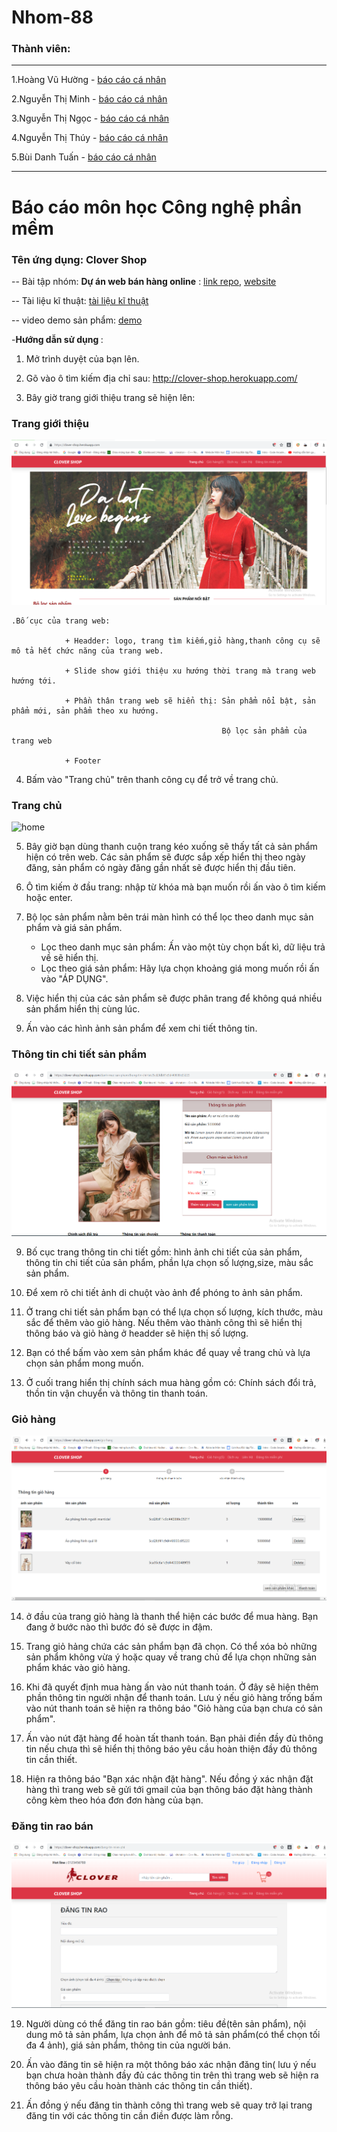# Nhom-88



### Thành   viên:

---

1.Hoàng Vũ Hường - [báo cáo cá nhân](https://github.com/17020932/INT2208-8-2019/blob/master/HoangVuHuong/Baocao/baocao.md)

2.Nguyễn Thị Minh - [báo cáo cá nhân](https://github.com/17020932/INT2208-8-2019/blob/master/NguyenThiMinh/baocao.md)

3.Nguyễn Thị Ngọc - [báo cáo cá nhân](https://github.com/17020932/INT2208-8-2019/blob/master/NguyenThiNgoc/Baocao.md)

4.Nguyễn Thị Thúy - [báo cáo cá nhân](https://github.com/17020932/INT2208-8-2019/blob/master/NguyenThiThuy/baocao.md)

5.Bùi Danh Tuấn - [báo cáo cá nhân](https://github.com/17020932/INT2208-8-2019/blob/master/BuiDanhTuan/B%C3%A1o%20c%C3%A1o/baocao.md)

---

# Báo cáo môn học Công nghệ phần mềm


### Tên ứng dụng:  Clover Shop
-- Bài tập nhóm: **Dự án web bán hàng online** : [link repo](https://github.com/17020932/INT2208-8-2019/tree/master/nhom-88/clover_shop), 
[website](http://clover-shop.herokuapp.com/)


-- Tài liệu kĩ thuật: [tài liệu kĩ thuật](https://drive.google.com/file/d/1GiSye51ZDldaHzOfRnnnmRgNrefvh28w/view?fbclid=IwAR22GWQfxPQ9a91pHQrKF_a0XAzrGqUnx4Ibpig8K6zVq6jzOnrCxHHSFTo)


-- video demo sản phẩm: [demo](https://www.youtube.com/watch?v=eV4XWkawMAA)


-<b>Hướng dẫn sử dụng </b>:

1.	Mở trình duyệt của bạn lên.

2.	Gõ vào ô tìm kiếm địa chỉ sau: http://clover-shop.herokuapp.com/

3.	Bây giờ trang giới thiệu trang sẽ hiện lên: 

### Trang giới thiệu

![introduce](https://github.com/17020932/INT2208-8-2019/blob/master/nhom-88/imagines/introduce_0.PNG)
                                    
                                    
    .Bố cục của trang web:

                + Headder: logo, trang tìm kiếm,giỏ hàng,thanh công cụ sẽ mô tả hết chức năng của trang web.

                + Slide show giới thiệu xu hướng thời trang mà trang web hướng tới.

                + Phần thân trang web sẽ hiển thị: Sản phẩm nổi bật, sản phẩm mới, sản phẩm theo xu hướng.

                                                   Bộ lọc sản phẩm của trang web
                            
                + Footer

4. Bấm vào "Trang chủ" trên thanh công cụ để trở về trang chủ.

### Trang chủ

![home](https://github.com/17020932/INT2208-8-2019/blob/master/nhom-88/imagines/trang%20ch%E1%BB%A7.png)
                                                                       

5.	Bây giờ bạn dùng thanh cuộn trang kéo xuống sẽ thấy tất cả sản phẩm hiện có trên web. Các sản phẩm sẽ được sắp xếp hiển thị theo ngày đăng, sản phẩm có ngày đăng gần nhất sẽ được hiển thị đầu tiên.

6.	Ô tìm kiếm ở đầu trang: nhập từ khóa mà bạn muốn rồi ấn vào ô tìm kiếm hoặc enter.

6.	Bộ lọc sản phẩm nằm bên trái màn hình có thể lọc theo danh mục sản phẩm và giá sản phẩm.

    + Lọc theo danh mục sản phẩm: Ấn vào một tùy chọn bất kì, dữ liệu trả về sẽ hiển thị.
    + Lọc theo giá sản phẩm: Hãy lựa chọn khoảng giá mong muốn rồi ấn vào "ÁP DỤNG".

7. Việc hiển thị của các sản phẩm sẽ được phân trang để không quá nhiều sản phẩm hiển thị cùng lúc.

8.	Ấn vào các hình ảnh sản phẩm để xem chi tiết thông tin.

### Thông tin chi tiết sản phẩm

![producr_detail](https://github.com/17020932/INT2208-8-2019/blob/master/nhom-88/imagines/trang%20th%C3%B4ng%20tin%20chi%20ti%E1%BA%BFt.PNG)

9. Bố cục trang thông tin chi tiết gồm: hình ảnh chi tiết của sản phẩm, thông tin chi tiết của sản phẩm, phần lựa chọn số lượng,size, màu sắc sản phẩm.

10.	Để xem rõ chi tiết ảnh di chuột vào ảnh để phóng to ảnh sản phẩm.

11.	Ở trang chi tiết sản phẩm bạn có thể lựa chọn số lượng, kích thước, màu sắc để thêm vào giỏ hàng. Nếu thêm vào thành công thì sẽ hiển thị thông báo và giỏ hàng ở headder sẽ hiện thị số lượng.

12.  Bạn có thể bấm vào xem sản phẩm khác để quay về trang chủ và lựa chọn sản phẩm mong muốn.

13.	Ở cuối trang hiển thị chính sách mua hàng gồm có: Chính sách đổi trả, thồn tin vận chuyển và thông tin thanh toán.

### Giỏ hàng

![post-news](https://github.com/17020932/INT2208-8-2019/blob/master/nhom-88/imagines/cart_0.PNG)


14. ở đầu của trang giỏ hàng là thanh thể hiện các bước để mua hàng. Bạn đang ở bước nào thì bước đó sẽ được in đậm.

15.	Trang giỏ hảng chứa các sản phẩm bạn đã chọn. Có thể xóa bỏ những sản phẩm không vừa ý hoặc quay về trang chủ để lựa chọn những sản phẩm khác vào giỏ hàng.

16.	Khi đã quyết định mua hàng ấn vào nút thanh toán. Ở đây sẽ hiện thêm phần thông tin người nhận để thanh toán. Lưu ý nếu giỏ hàng trống bấm vào nút thanh toán sẽ hiện ra thông báo "Giỏ hàng của bạn chưa có sản phẩm".

17.	Ấn vào nút đặt hàng để hoàn tất thanh toán. Bạn phải điền đầy đủ thông tin nếu chưa thì sẽ hiển thị thông báo yêu cầu hoàn thiện đầy đủ thông tin cần thiết.

18.	Hiện ra thông báo "Bạn xác nhận đặt hàng". Nếu đồng ý xác nhận đặt hàng thì trang web sẽ gửi tới gmail của bạn thông báo đặt hàng thành công kèm theo hóa đơn đơn hàng của bạn.

### Đăng tin rao bán

![post-news](https://github.com/17020932/INT2208-8-2019/blob/master/nhom-88/imagines/dang-tin.PNG)

19.	Người dùng có thể đăng tin rao bán gồm: tiêu đề(tên sản phẩm), nội dung mô tả sản phẩm, lựa chọn ảnh để mô tả sản phẩm(có thể chọn tối đa 4 ảnh), giá sản phẩm, thông tin của người bán.

20. Ấn vào đăng tin sẽ hiện ra một thông báo xác nhận đăng tin( lưu ý nếu bạn chưa hoàn thành đầy đủ các thông tin trên thì trang web sẽ hiện ra thông báo yêu cầu hoàn thành các thông tin cần thiết).

21. Ấn đồng ý nếu đăng tin thành công thì trang web sẽ quay trở lại trang đăng tin với các thông tin cần điền được làm rỗng.
